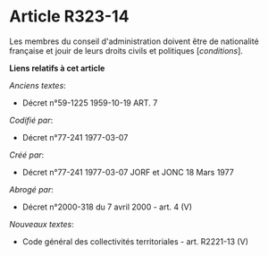 # Article R323-14

Les membres du conseil d'administration doivent être de nationalité française et jouir de leurs droits civils et politiques
[*conditions*].

**Liens relatifs à cet article**

_Anciens textes_:

  - Décret n°59-1225 1959-10-19 ART. 7

_Codifié par_:

  - Décret n°77-241 1977-03-07

_Créé par_:

  - Décret n°77-241 1977-03-07 JORF et JONC 18 Mars 1977

_Abrogé par_:

  - Décret n°2000-318 du 7 avril 2000 - art. 4 (V)

_Nouveaux textes_:

  - Code général des collectivités territoriales - art. R2221-13 (V)
